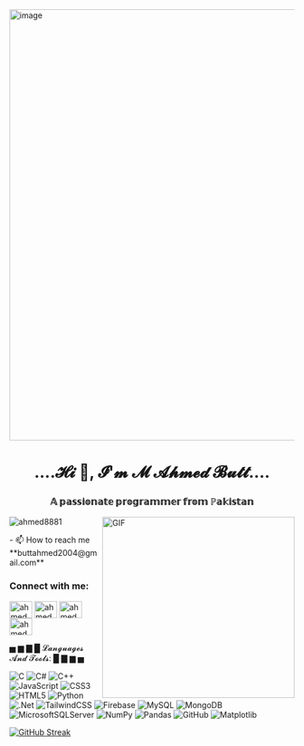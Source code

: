 <img width="1877" height="762" alt="image" src="https://github.com/user-attachments/assets/9d242325-1be1-4632-accf-869f0ce951dc" />
<h1 align="center">....𝓗𝓲 👋, 𝓘'𝓶 𝓜 𝓐𝓱𝓶𝓮𝓭 𝓑𝓾𝓽𝓽....</h1>
<h3 align="center">𝔸 𝕡𝕒𝕤𝕤𝕚𝕠𝕟𝕒𝕥𝕖 𝕡𝕣𝕠𝕘𝕣𝕒𝕞𝕞𝕖𝕣 𝕗𝕣𝕠𝕞 ℙ𝕒𝕜𝕚𝕤𝕥𝕒𝕟</h3>
<img align="right" alt="GIF" src="https://user-images.githubusercontent.com/55389276/140866485-8fb1c876-9a8f-4d6a-98dc-08c4981eaf70.gif" width="340" height="320" />
<p align="left"> <img src="https://komarev.com/ghpvc/?username=ahmed8881&label=Profile%20views&color=0e75b6&style=flat" alt="ahmed8881" /> </p>
- 📫 How to reach me **buttahmed2004@gmail.com**
<h3 align="left">Connect with me:</h3>
<p align="left">
<a href="https://linkedin.com/in/ahmed butt" target="blank"><img align="center" src="https://raw.githubusercontent.com/rahuldkjain/github-profile-readme-generator/master/src/images/icons/Social/linked-in-alt.svg" alt="ahmed butt" height="30" width="40" /></a>
<a href="https://fb.com/ahmed waqar" target="blank"><img align="center" src="https://raw.githubusercontent.com/rahuldkjain/github-profile-readme-generator/master/src/images/icons/Social/facebook.svg" alt="ahmed waqar" height="30" width="40" /></a>
<a href="https://instagram.com/ahmed.waqar.1" target="blank"><img align="center" src="https://raw.githubusercontent.com/rahuldkjain/github-profile-readme-generator/master/src/images/icons/Social/instagram.svg" alt="ahmed.waqar.1" height="30" width="40" /></a>
<a href="https://www.hackerrank.com/ahmed butt" target="blank"><img align="center" src="https://raw.githubusercontent.com/rahuldkjain/github-profile-readme-generator/master/src/images/icons/Social/hackerrank.svg" alt="ahmed butt" height="30" width="40" /></a>
</p>


 ▅ ▆ ▇ █  𝓛𝓪𝓷𝓰𝓾𝓪𝓰𝓮𝓼 𝓐𝓷𝓭 𝓣𝓸𝓸𝓵𝓼: █ ▇ ▆ ▅
 <br>

![C](https://img.shields.io/badge/c-%2300599C.svg?style=for-the-badge&logo=c&logoColor=white) ![C#](https://img.shields.io/badge/c%23-%23239120.svg?style=for-the-badge&logo=csharp&logoColor=white) ![C++](https://img.shields.io/badge/c++-%2300599C.svg?style=for-the-badge&logo=c%2B%2B&logoColor=white) ![JavaScript](https://img.shields.io/badge/javascript-%23323330.svg?style=for-the-badge&logo=javascript&logoColor=%23F7DF1E) ![CSS3](https://img.shields.io/badge/css3-%231572B6.svg?style=for-the-badge&logo=css3&logoColor=white) ![HTML5](https://img.shields.io/badge/html5-%23E34F26.svg?style=for-the-badge&logo=html5&logoColor=white) ![Python](https://img.shields.io/badge/python-3670A0?style=for-the-badge&logo=python&logoColor=ffdd54) ![.Net](https://img.shields.io/badge/.NET-5C2D91?style=for-the-badge&logo=.net&logoColor=white) ![TailwindCSS](https://img.shields.io/badge/tailwindcss-%2338B2AC.svg?style=for-the-badge&logo=tailwind-css&logoColor=white) ![Firebase](https://img.shields.io/badge/firebase-a08021?style=for-the-badge&logo=firebase&logoColor=ffcd34) ![MySQL](https://img.shields.io/badge/mysql-4479A1.svg?style=for-the-badge&logo=mysql&logoColor=white) ![MongoDB](https://img.shields.io/badge/MongoDB-%234ea94b.svg?style=for-the-badge&logo=mongodb&logoColor=white) ![MicrosoftSQLServer](https://img.shields.io/badge/Microsoft%20SQL%20Server-CC2927?style=for-the-badge&logo=microsoft%20sql%20server&logoColor=white) ![NumPy](https://img.shields.io/badge/numpy-%23013243.svg?style=for-the-badge&logo=numpy&logoColor=white) ![Pandas](https://img.shields.io/badge/pandas-%23150458.svg?style=for-the-badge&logo=pandas&logoColor=white) ![GitHub](https://img.shields.io/badge/github-%23121011.svg?style=for-the-badge&logo=github&logoColor=white)
![Matplotlib](https://img.shields.io/badge/Matplotlib-%23ffffff.svg?style=for-the-badge&logo=Matplotlib&logoColor=black)
<br>

[![GitHub Streak](https://streak-stats.demolab.com?user=Ahmed8881&theme=dark&hide_border=true&date_format=M%20j%5B%2C%20Y%5D)](https://git.io/streak-stats)
